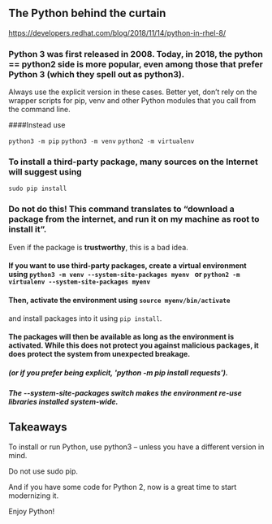
## The Python behind the curtain

https://developers.redhat.com/blog/2018/11/14/python-in-rhel-8/

### Python 3 was first released in 2008. Today, in 2018, the python == python2 side is more popular, even among those that prefer Python 3 (which they spell out as python3).

Always use the explicit version in these cases. 
Better yet, don’t rely on the wrapper scripts for pip, venv and other Python modules that you call from the command line.  

####Instead use 

``` python3 -m pip ``` 
``` python3 -m venv ``` 
``` python2 -m virtualenv ```

### To install a third-party package, many sources on the Internet will suggest using 

	sudo pip install 

### Do not do this! This command translates to “download a package from the internet, and run it on my machine as root to install it”.
Even if the package is **trustworthy**, this is a bad idea.

#### If you want to use third-party packages, create a virtual environment using `python3 -m venv --system-site-packages myenv ` or `python2 -m virtualenv --system-site-packages myenv`
#### Then, activate the environment using `source myenv/bin/activate`
and install packages into it using `pip install`.

#### The packages will then be available as long as the environment is activated. While this does not protect you against malicious packages, it does protect the system from unexpected breakage.

##### (or if you prefer being explicit, 'python -m pip install requests').
##### The **--system-site-packages** switch makes the environment re-use libraries installed system-wide. 


## Takeaways

To install or run Python, use python3 – unless you have a different version in mind.

Do not use sudo pip.

And if you have some code for Python 2, now is a great time to start modernizing it.

Enjoy Python!
